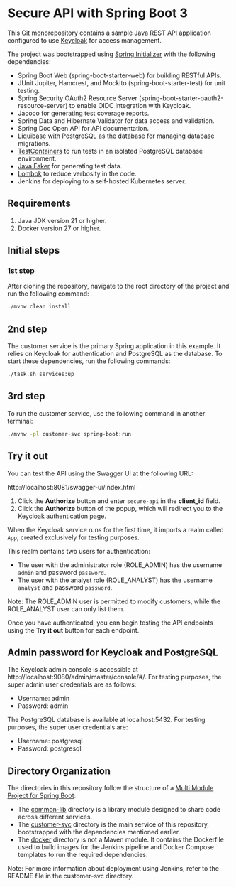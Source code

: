 # Secure API with Spring Boot 3

This Git monorepository contains a sample Java REST API application configured to use [Keycloak](https://www.keycloak.org) for access management.

The project was bootstrapped using [Spring Initializer](https://start.spring.io/) with the following dependencies:

- Spring Boot Web (spring-boot-starter-web) for building RESTful APIs.
- JUnit Jupiter, Hamcrest, and Mockito (spring-boot-starter-test) for unit testing.
- Spring Security OAuth2 Resource Server (spring-boot-starter-oauth2-resource-server) to enable OIDC integration with Keycloak.
- Jacoco for generating test coverage reports.
- Spring Data and Hibernate Validator for data access and validation.
- Spring Doc Open API for API documentation.
- Liquibase with PostgreSQL as the database for managing database migrations.
- [TestContainers](https://www.testcontainers.org/) to run tests in an isolated PostgreSQL database environment.
- [Java Faker](http://github.com/DiUS/java-faker) for generating test data.
- [Lombok](https://projectlombok.org/) to reduce verbosity in the code.
- Jenkins for deploying to a self-hosted Kubernetes server.

## Requirements

1. Java JDK version 21 or higher.
2. Docker version 27 or higher.

## Initial steps

### 1st step

After cloning the repository, navigate to the root directory of the project and run the following command:

```bash
./mvnw clean install
```

## 2nd step

The customer service is the primary Spring application in this example. It relies on Keycloak for authentication and PostgreSQL as the database. To start these dependencies, run the following commands:

```bash
./task.sh services:up
```

## 3rd step

To run the customer service, use the following command in another terminal:

```bash
./mvnw -pl customer-svc spring-boot:run
```

## Try it out

You can test the API using the Swagger UI at the following URL:

http://localhost:8081/swagger-ui/index.html

1. Click the **Authorize** button and enter `secure-api` in the **client_id** field.
2. Click the **Authorize** button of the popup, which will redirect you to the Keycloak authentication page.

When the Keycloak service runs for the first time, it imports a realm called `App`, created exclusively for testing purposes.

This realm contains two users for authentication:
- The user with the administrator role (ROLE_ADMIN) has the username `admin` and password `password`. 
- The user with the analyst role (ROLE_ANALYST) has the username `analyst` and password `password`.

Note: The ROLE_ADMIN user is permitted to modify customers, while the ROLE_ANALYST user can only list them.

Once you have authenticated, you can begin testing the API endpoints using the **Try it out** button for each endpoint.


## Admin password for Keycloak and PostgreSQL

The Keycloak admin console is accessible at http://localhost:9080/admin/master/console/#/. For testing purposes, the super admin user credentials are as follows:

- Username: admin
- Password: admin

The PostgreSQL database is available at localhost:5432. For testing purposes, the super user credentials are:

- Username: postgresql
- Password: postgresql


## Directory Organization

The directories in this repository follow the structure of a [Multi Module Project for Spring Boot](https://spring.io/guides/gs/multi-module/):

- The [common-lib](./common-lib/README.md) directory is a library module designed to share code across different services.
- The [customer-svc](./customer-svc/README.md) directory is the main service of this repository, bootstrapped with the dependencies mentioned earlier.
- The [docker](./docker) directory is not a Maven module. It contains the Dockerfile used to build images for the Jenkins pipeline and Docker Compose templates to run the required dependencies.

Note: For more information about deployment using Jenkins, refer to the README file in the customer-svc directory.


